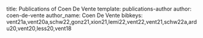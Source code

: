 title: Publications of Coen De Vente
template: publications-author
author: coen-de-vente
author_name: Coen De Vente
bibkeys: vent21a,vent20a,schw22,gonz21,xion21,lemi22,vent22,vent21,schw22a,ardu20,vent20,less20,vent18